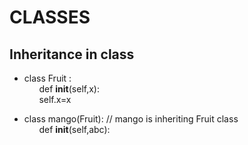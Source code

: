 # CLASSES

## Inheritance in class

* class Fruit :  
  &nbsp; &nbsp; &nbsp;        def __init__(self,x):  
   &nbsp; &nbsp; &nbsp;           self.x=x
              
* class mango(Fruit):     // mango is inheriting Fruit class  
 &nbsp; &nbsp; &nbsp;    def __init__(self,abc):
